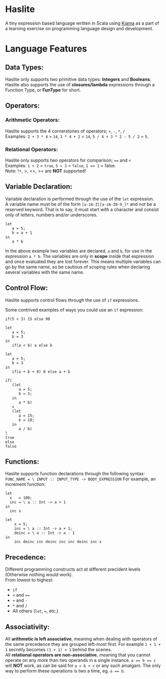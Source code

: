 # Haslite
A tiny expression based language written in Scala using [Kiama](https://bitbucket.org/inkytonik/kiama) as a part of a learning exercise on programming language design and development.

# Language Features

## Data Types:
Haslite only supports two primitive data types: <b>Integers</b> and <b>Booleans</b>.<br>
Haslite also supports the use of <b>closures/lambda</b> expressions through a Function Type, or <b>FunType</b> for short.

## Operators:
### Arithmetic Operators:
Haslite supports the 4 cornerstones of operators; ``+``, ``-``, ``*``, ``/``</b><br>
Examples: ``2 + 3 * 4`` = ``14``, ``3 * 4 + 2`` = ``14``, ``5 / 4 + 3 * 2 - 5 / 2`` = ``5``.

### Relational Operators:
Haslite only supports two operators for comparison; ``==`` and ``<``<br>
Examples: ``1 < 2`` = ``true``, ``5 < 3`` = ``false``, ``1 == 1`` = false.
<br>Note: !=, >, <=, >= are <b>NOT</b> supported!

## Variable Declaration:
Variable declaration is performed through the use of the ``let`` expression.<br>
A variable name must be of the form ``[a-zA-Z][a-zA-Z0-9_]*`` and not be a reserved keyword. That is to say, it must start with a character and consist only of letters, numbers and/or underscores.<br>
```
let
   a = 5;
   b = a + 1
in
   a * b
```
In the above example two variables are declared, ``a`` and ``b``, for use in the expression ``a * b``. The variables are only in <b>scope</b> inside that expression and once evaluated they are lost forever. This means multiple variables can go by the same name, so be cautious of scoping rules when declaring several variables with the same name.

## Control Flow:
Haslite supports control flows through the use of ``if`` expressions.<br>

Some contrived examples of ways you could use an ``if`` expression:<br>

```if(5 < 3) 15 else 90```
```
let
   a = 5;
   b = 3
in
   if(a < b) a else b
```
```
let
   a = 5;
   b = 3
in
   if(a + b < 0) 0 else a + b
```
```
if(
   (let
      a = 5;
      b = 3;
   in
      a * b)
   <
   (let
      a = 15;
      b = 10;
   in
      a / b)
)
true
else
false
```

## Functions:
Haslite supports function declarations through the following syntax:
``FUNC_NAME = \ INPUT :: INPUT_TYPE -> BODY_EXPRESSION``
For example, an increment function:
```
let 
  x   = 100;
  inc = \ a :: Int -> a + 1
in
  inc x
```
```
let
	x = 5;
	inc = \ a :: Int -> a + 1;
	deinc = \ a :: Int -> a - 1
in
	inc deinc inc deinc inc inc deinc inc x
```

## Precedence:
Different programming constructs act at different precident levels (Otherwise nothing would work).<br>
From lowest to highest:
+ ``if``
+ ``<`` and ``==``
+ ``+`` and ``-``
+ ``*`` and ``/``
+ All others (``let``, ``=``, etc.)

## Associativity:

All <b>arithmetic is left associative</b>, meaning when dealing with operators of the same precedence they are grouped left-most first. For example ``1 + 1 + 1`` secretly becomes ``(1 + 1) + 1`` behind the scenes.<br>
All <b>relational operators are non-associative</b>, meaning that you cannot operate on any more than two operands in a single instance. ``a == b == c`` will <b>NOT</b> work, as can be said for ``a < b < c`` or any such amalgam. The only way to perform these operations is two a time, eg. ``a == b``. 
